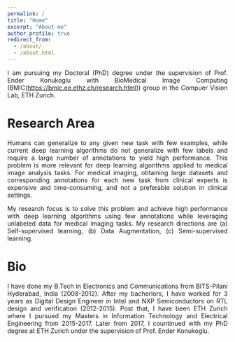 ```yaml
---
permalink: /
title: "Home"
excerpt: "About me"
author_profile: true
redirect_from: 
  - /about/
  - /about.html
---
```


<style>body {text-align: justify}</style>

I am pursuing my Doctoral (PhD) degree under the supervision of Prof. Ender Konukoglu with BioMedical Image Computing (BMIC(https://bmic.ee.ethz.ch/research.html)) group in the Compuer Vision Lab, ETH Zurich.


Research Area
======
Humans can generalize to any given new task with few examples, while current deep learning algorithms do not generalize with few labels and require a large number of annotations to yield high performance.
This problem is more relevant for deep learning algorithms applied to medical image analysis tasks. 
For medical imaging, obtaining large datasets and corresponding annotations for each new task from clinical experts is expensive and time-consuming, and not a preferable solution in clinical settings.

My research focus is to solve this problem and achieve high performance with deep learning algorithms using few annotations while leveraging unlabeled data for medical imaging tasks.
My research directions are (a) Self-supervised learning, (b) Data Augmentation, (c) Semi-supervised learning.

Bio
======
I have done my B.Tech in Electronics and Communications from BITS-Pilani Hyderabad, India (2008-2012).
After my bacherlors, I have worked for 3 years as Digital Design Engineer in Intel and NXP Semiconductors on RTL design and verification (2012-2015).
Post that, I have been ETH Zurich where I pursued my Masters in Information Technology and Electrical Engineering from 2015-2017.
Later from 2017, I countinued with my PhD degree at ETH Zurich under the supervision of Prof. Ender Konukoglu.

